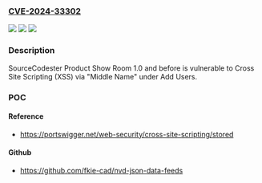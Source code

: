 ### [CVE-2024-33302](https://cve.mitre.org/cgi-bin/cvename.cgi?name=CVE-2024-33302)
![](https://img.shields.io/static/v1?label=Product&message=n%2Fa&color=blue)
![](https://img.shields.io/static/v1?label=Version&message=n%2Fa&color=blue)
![](https://img.shields.io/static/v1?label=Vulnerability&message=n%2Fa&color=brighgreen)

### Description

SourceCodester Product Show Room 1.0 and before is vulnerable to Cross Site Scripting (XSS) via "Middle Name" under Add Users.

### POC

#### Reference
- https://portswigger.net/web-security/cross-site-scripting/stored

#### Github
- https://github.com/fkie-cad/nvd-json-data-feeds


